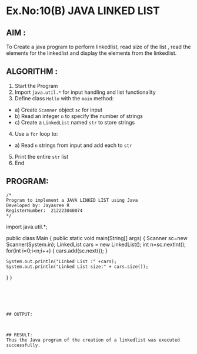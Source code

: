 # Ex.No:10(B) JAVA LINKED LIST
## AIM :
To Create a java program to perform linkedlist, read size of the list , read the elements for the linkedlist and display the elements from the linkedlist.


## ALGORITHM :
1.	Start the Program
2.	Import `java.util.*` for input handling and list functionality
3.	Define class `Hello` with the `main` method:
-	a) Create `Scanner` object `sc` for input
-	b) Read an integer `n` to specify the number of strings
-	c) Create a `LinkedList` named `str` to store strings
4.	Use a `for` loop to:
-	a) Read `n` strings from input and add each to `str`
5.	Print the entire `str` list
6.	End



## PROGRAM:
 ```
/*
Program to implement a JAVA LINKED LIST using Java
Developed by: Jayasree R
RegisterNumber:  212223040074
*/

```
import java.util.*;

public class Main {
  public static void main(String[] args) {
   Scanner sc=new Scanner(System.in);
    LinkedList<String> cars = new LinkedList<String>();
    int n=sc.nextInt();
    for(int i=0;i<n;i++)
    {
    cars.add(sc.next());
    }
    
    System.out.println("Linked List :" +cars);
    System.out.println("Linked List size:" + cars.size());
  }
}

```





## OUTPUT:



## RESULT:
Thus the Java program of the creation of a linkedlist was executed successfully.





